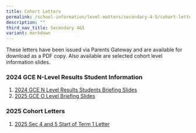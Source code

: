 ```yaml
---
title: Cohort Letters
permalink: /school-information/level-matters/secondary-4-5/cohort-letters/
description: ""
third_nav_title: Secondary 4&5
variant: markdown
---
```

These letters have been issued via Parents Gateway and are available for download as a PDF copy. Also available are selected cohort level information slides.  
  
### 2024 GCE N-Level Results Student Information

1. [2024 GCE N Level Results Students Briefing Slides](/files/Level%20Matters/S4n5/2024_N_Results_Release_Student_Information.pdf)
2. [2025 GCE O Level Briefing Slides](/files/Level%20Matters/S4n5/2024_O_Result_Release_for_Students_Briefing_Slides.pdf)

### 2025 Cohort Letters
1. [2025 Sec 4 and 5 Start of Term 1 Letter](/files/Level%20Matters/S4n5/2025_S45_Start_of_Term_1_Letter.pdf)